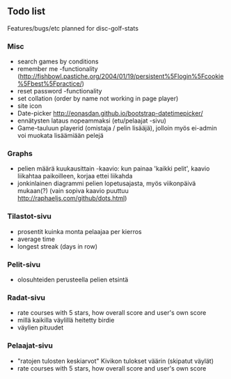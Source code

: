 ## Todo list

Features/bugs/etc planned for disc-golf-stats

### Misc

* search games by conditions
* remember me -functionality (http://fishbowl.pastiche.org/2004/01/19/persistent%5Flogin%5Fcookie%5Fbest%5Fpractice/)
* reset password -functionality
* set collation (order by name not working in page player)
* site icon
* Date-picker http://eonasdan.github.io/bootstrap-datetimepicker/
* ennätysten lataus nopeammaksi (etu/pelaajat -sivu)
* Game-tauluun playerid (omistaja / pelin lisääjä), jolloin myös ei-admin voi muokata lisäämiään pelejä

### Graphs

* pelien määrä kuukausittain -kaavio: kun painaa 'kaikki pelit', kaavio liikahtaa paikoilleen, korjaa ettei liikahda
* jonkinlainen diagrammi pelien lopetusajasta, myös viikonpäivä mukaan(?) (vain sopiva kaavio puuttuu http://raphaeljs.com/github/dots.html)

### Tilastot-sivu

* prosentit kuinka monta pelaajaa per kierros
* average time
* longest streak (days in row)

### Pelit-sivu

* olosuhteiden perusteella pelien etsintä

### Radat-sivu

* rate courses with 5 stars, how overall score and user's own score
* millä kaikilla väylillä heitetty birdie
* väylien pituudet

### Pelaajat-sivu

* "ratojen tulosten keskiarvot" Kivikon tulokset väärin (skipatut väylät)
* rate courses with 5 stars, how overall score and user's own score
